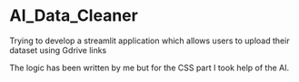 # AI_Data_Cleaner

Trying to develop a streamlit application which allows users to upload their dataset using Gdrive links 

The logic has been written by me but for the CSS part I took help of the AI. 

